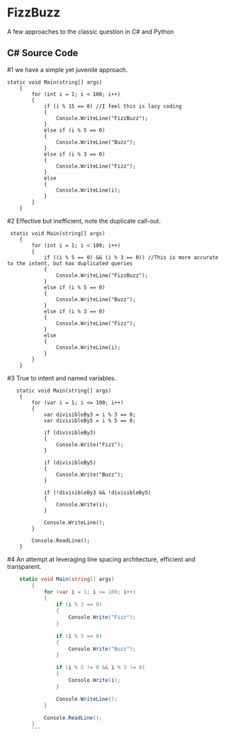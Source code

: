 # FizzBuzz

A few approaches to the classic question in C# and Python

## C# Source Code

#1 we have a simple yet juvenile approach.

    static void Main(string[] args)
        {
            for (int i = 1; i < 100; i++)
            {
                if (i % 15 == 0) //I feel this is lazy coding
                {
                    Console.WriteLine("FizzBuzz");
                }
                else if (i % 5 == 0)
                {
                    Console.WriteLine("Buzz");
                }
                else if (i % 3 == 0)
                {
                    Console.WriteLine("Fizz");
                }
                else
                {
                    Console.WriteLine(i);
                }
            }
        }
        
        
#2 Effective but inefficient, note the duplicate call-out.
        
     static void Main(string[] args)
        {
            for (int i = 1; i < 100; i++)
            {
                if ((i % 5 == 0) && (i % 3 == 0)) //This is more accurate to the intent, but has duplicated queries
                {
                    Console.WriteLine("FizzBuzz");
                }
                else if (i % 5 == 0)
                {
                    Console.WriteLine("Buzz");
                }
                else if (i % 3 == 0)
                {
                    Console.WriteLine("Fizz");
                }
                else
                {
                    Console.WriteLine(i);
                }
            }
        }
        
#3 True to intent and named variables.
       
       static void Main(string[] args)
        {
            for (var i = 1; i <= 100; i++)
            {
                var divisibleBy3 = i % 3 == 0;
                var divisibleBy5 = i % 5 == 0;

                if (divisibleBy3)
                {
                    Console.Write("Fizz");
                }

                if (divisibleBy5)
                {
                    Console.Write("Buzz");
                }

                if (!divisibleBy3 && !divisibleBy5)
                {
                    Console.Write(i);
                }

                Console.WriteLine();
            }

            Console.ReadLine();
        }
       
#4 An attempt at leveraging line spacing architecture, efficient and transparent.
```C#    
    static void Main(string[] args)
        {
            for (var i = 1; i <= 100; i++)
            {
                if (i % 3 == 0)
                {
                    Console.Write("Fizz");
                }

                if (i % 5 == 0)
                {
                    Console.Write("Buzz");
                }

                if (i % 5 != 0 && i % 3 != 0)
                {
                    Console.Write(i);
                }

                Console.WriteLine();
            }

            Console.ReadLine();
        }
        ```



